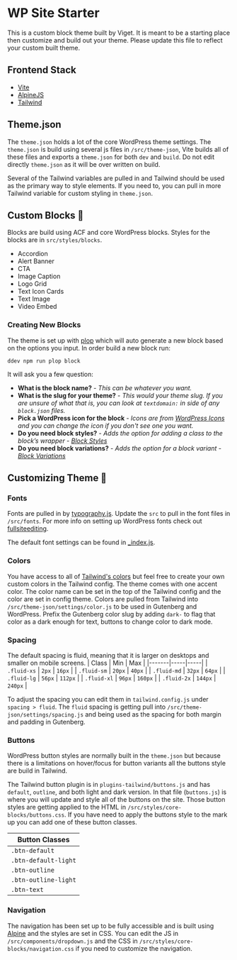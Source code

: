 # WP Site Starter

This is a custom block theme built by Viget. It is meant to be a starting place then customize and build out your theme. Please update this file to reflect your custom built theme. 

## Frontend Stack
- [Vite](https://vitejs.dev/)
- [AlpineJS](https://alpinejs.dev/)
- [Tailwind](https://tailwindcss.com/)

## Theme.json
The `theme.json` holds a lot of the core WordPress theme settings. The `theme.json` is build using several js files in `/src/theme-json`, Vite builds all of these files and exports a `theme.json` for both `dev` and `build`. Do not edit directly `theme.json` as it will be over written on build. 

Several of the Tailwind variables are pulled in and Tailwind should be used as the primary way to style elements. If you need to, you can pull in more Tailwind variable for custom styling in `theme.json`.

## Custom Blocks 🧱
Blocks are build using ACF and core WordPress blocks. Styles for the blocks are in `src/styles/blocks`.

* Accordion
* Alert Banner
* CTA
* Image Caption
* Logo Grid
* Text Icon Cards
* Text Image
* Video Embed

### Creating New Blocks
The theme is set up with [plop](https://plopjs.com/) which will auto generate a new block based on the options you input. 
In order build a new block run:

```
ddev npm run plop block
```

It will ask you a few question:
* __What is the block name?__ - *This can be whatever you want.*
* __What is the slug for your theme?__ - *This would your theme slug. If you are unsure of what that is, you can look at `textdomain:` in side of any `block.json` files.*
* __Pick a WordPress icon for the block__ - *Icons are from [WordPress Icons](https://developer.wordpress.org/resource/dashicons/) and you can change the icon if you don't see one you want.*
* __Do you need block styles?__ - *Adds the option for adding a class to the block’s wrapper - [Block Styles](https://developer.wordpress.org/block-editor/reference-guides/block-api/block-styles/)*
* __Do you need block variations?__ - *Adds the option for a block variant - [Block Variations](https://developer.wordpress.org/block-editor/reference-guides/block-api/block-variations/)*

## Customizing Theme 🎨
### Fonts
Fonts are pulled in by [typography.js](/src/theme-json/settings/typography.js). Update the `src` to pull in the font files in `/src/fonts`. For more info on setting up WordPress fonts check out [fullsiteediting](https://fullsiteediting.com/lessons/creating-theme-json/#h-typography).

The default font settings can be found in [_index.js](https://github.com/vigetlabs/wordpress-site-starter/blob/main/wp-content/themes/wp-starter/src/theme-json/styles/_index.js).

### Colors
You have access to all of [Tailwind's colors](https://tailwindcss.com/docs/customizing-colors) but feel free to create your own custom colors in the Tailwind config. 
The theme comes with one accent color. The color name can be set in the top of the Tailwind config and the color are set in config theme. 
Colors are pulled from Tailwind into `/src/theme-json/settings/color.js` to be used in Gutenberg and WordPress. 
Prefix the Gutenberg color slug by adding `dark-` to flag that color as a dark enough for text, buttons to change color to dark mode.  

### Spacing
The default spacing is fluid, meaning that it is larger on desktops and smaller on mobile screens.
| Class | Min | Max |
|-------|-----|-----|
| `.fluid-xs` | `2px` | `16px` |
| `.fluid-sm` | `20px` | `40px` |
| `.fluid-md` | `32px` | `64px` |
| `.fluid-lg` | `56px` | `112px` |
| `.fluid-xl` | `96px` | `160px` |
| `.fluid-2x` | `144px` | `240px` |

To adjust the spacing you can edit them in `tailwind.config.js` under `spacing > fluid`. The `fluid` spacing is getting pull into `/src/theme-json/settings/spacing.js` and being used as the spacing for both margin and padding in Gutenberg.

### Buttons
WordPress button styles are normally built in the `theme.json` but because there is a limitations on hover/focus for button variants all the buttons style are build in Tailwind.

The Tailwind button plugin is in `plugins-tailwind/buttons.js` and has `default`, `outline`, and both light and dark version. In that file (`buttons.js`) is where you will update and style all of the buttons on the site. Those button styles are getting applied to the HTML in `/src/styles/core-blocks/buttons.css`. 
If you have need to apply the buttons style to the mark up you can add one of these button classes.

| Button Classes       |
|----------------------|
| `.btn-default`       |
| `.btn-default-light` |
| `.btn-outline`       |
| `.btn-outline-light` |
| `.btn-text`          |


### Navigation
The navigation has been set up to be fully accessible and is built using [Alpine](https://alpinejs.dev/) and the styles are set in CSS. You can edit the JS in `/src/components/dropdown.js` and the CSS in `/src/styles/core-blocks/navigation.css` if you need to customize the navigation. 
